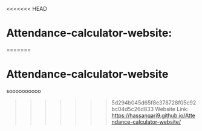 <<<<<<< HEAD
# Attendance-calculator-website:
=======
# Attendance-calculator-website
soooooooooo
>>>>>>> 5d294b045d65f8e378728f05c92bc04d5c26d833
Website Link: https://hassanqari9.github.io/Attendance-calculator-website/
